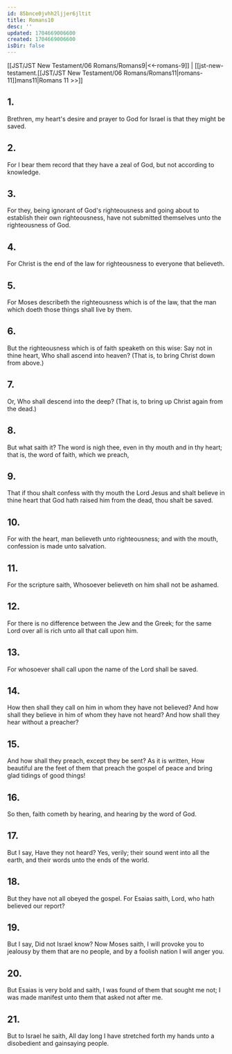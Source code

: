 ```yaml
---
id: 85bnce0jvhh2ljjer6jltit
title: Romans10
desc: ''
updated: 1704669006600
created: 1704669006600
isDir: false
---
```

[[JST/JST New Testament/06 Romans/Romans9|<<-romans-9]] | [[jst-new-testament.[[JST/JST New Testament/06 Romans/Romans11|romans-11]]mans11|Romans 11 >>]]
## 1.
Brethren, my heart\'s desire and prayer to God for Israel is that they might be saved.
## 2.
For I bear them record that they have a zeal of God, but not according to knowledge.
## 3.
For they, being ignorant of God\'s righteousness and going about to establish their own righteousness, have not submitted themselves unto the righteousness of God.
## 4.
For Christ is the end of the law for righteousness to everyone that believeth.
## 5.
For Moses describeth the righteousness which is of the law, that the man which doeth those things shall live by them.
## 6.
But the righteousness which is of faith speaketh on this wise: Say not in thine heart, Who shall ascend into heaven? (That is, to bring Christ down from above.)
## 7.
Or, Who shall descend into the deep? (That is, to bring up Christ again from the dead.)
## 8.
But what saith it? The word is nigh thee, even in thy mouth and in thy heart; that is, the word of faith, which we preach,
## 9.
That if thou shalt confess with thy mouth the Lord Jesus and shalt believe in thine heart that God hath raised him from the dead, thou shalt be saved.
## 10.
For with the heart, man believeth unto righteousness; and with the mouth, confession is made unto salvation.
## 11.
For the scripture saith, Whosoever believeth on him shall not be ashamed.
## 12.
For there is no difference between the Jew and the Greek; for the same Lord over all is rich unto all that call upon him.
## 13.
For whosoever shall call upon the name of the Lord shall be saved.
## 14.
How then shall they call on him in whom they have not believed? And how shall they believe in him of whom they have not heard? And how shall they hear without a preacher?
## 15.
And how shall they preach, except they be sent? As it is written, How beautiful are the feet of them that preach the gospel of peace and bring glad tidings of good things!
## 16.
So then, faith cometh by hearing, and hearing by the word of God.
## 17.
But I say, Have they not heard? Yes, verily; their sound went into all the earth, and their words unto the ends of the world.
## 18.
But they have not all obeyed the gospel. For Esaias saith, Lord, who hath believed our report?
## 19.
But I say, Did not Israel know? Now Moses saith, I will provoke you to jealousy by them that are no people, and by a foolish nation I will anger you.
## 20.
But Esaias is very bold and saith, I was found of them that sought me not; I was made manifest unto them that asked not after me.
## 21.
But to Israel he saith, All day long I have stretched forth my hands unto a disobedient and gainsaying people.


